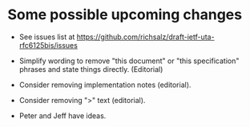 # Some possible upcoming changes

* See issues list at
  https://github.com/richsalz/draft-ietf-uta-rfc6125bis/issues

* Simplify wording to remove "this document" or "this specification" phrases
  and state things directly. (Editorial)

* Consider removing implementation notes (editorial).

* Consider removing ">" text (editorial).

* Peter and Jeff have ideas.
